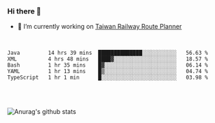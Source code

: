 ### Hi there 👋

- 🔭 I’m currently working on [Taiwan Railway Route Planner](https://github.com/Taiwan-Railway-Route-Planner)

<br/>

<!--START_SECTION:waka-->
```text
Java         14 hrs 39 mins  ██████████████░░░░░░░░░░░   56.63 % 
XML          4 hrs 48 mins   ████▓░░░░░░░░░░░░░░░░░░░░   18.57 % 
Bash         1 hr 35 mins    █▓░░░░░░░░░░░░░░░░░░░░░░░   06.14 % 
YAML         1 hr 13 mins    █▒░░░░░░░░░░░░░░░░░░░░░░░   04.74 % 
TypeScript   1 hr 1 min      █░░░░░░░░░░░░░░░░░░░░░░░░   03.98 % 
```
<!--END_SECTION:waka-->

<br/>
<br/>

![Anurag's github stats](https://github-readme-stats.vercel.app/api?username=DepickereSven&show_icons=true&theme=tokyonight)



<!--
**DepickereSven/DepickereSven** is a ✨ _special_ ✨ repository because its `README.md` (this file) appears on your GitHub profile.

Here are some ideas to get you started:

- 🔭 I’m currently working on ...
- 🌱 I’m currently learning ...
- 👯 I’m looking to collaborate on ...
- 🤔 I’m looking for help with ...
- 💬 Ask me about ...
- 📫 How to reach me: ...
- 😄 Pronouns: ...
- ⚡ Fun fact: ...
-->
